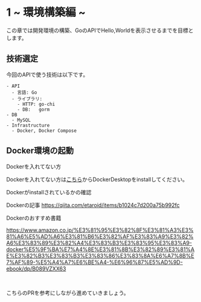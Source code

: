 # 1 ~ 環境構築編 ~

この章では開発環境の構築、GoのAPIでHello,Worldを表示させるまでを目標とします。

## 技術選定

今回のAPIで使う技術は以下です。

```
- API
  - 言語: Go
  - ライブラリ:
    - HTTP: go-chi
    - DB:   gorm
- DB
  - MySQL
- Infrastructure
  - Docker, Docker Compose

```


## Docker環境の起動

Dockerを入れてない方

Dockerを入れてない方は[こちら](https://www.docker.com/products/docker-desktop/)からDockerDesktopをinstallしてください。


Dockerがinstallされているかの確認

Dockerの記事 https://qiita.com/etaroid/items/b1024c7d200a75b992fc

Dockerのおすすめ書籍

https://www.amazon.co.jp/%E3%81%95%E3%82%8F%E3%81%A3%E3%81%A6%E5%AD%A6%E3%81%B6%E3%82%AF%E3%83%A9%E3%82%A6%E3%83%89%E3%82%A4%E3%83%B3%E3%83%95%E3%83%A9-docker%E5%9F%BA%E7%A4%8E%E3%81%8B%E3%82%89%E3%81%AE%E3%82%B3%E3%83%B3%E3%83%86%E3%83%8A%E6%A7%8B%E7%AF%89-%E5%A4%A7%E6%BE%A4-%E6%96%87%E5%AD%9D-ebook/dp/B089VZXX63



<br>

こちらのPRを参考にしながら進めていきましょう。

[](https://github.com/mahiro72/API-Tour-Of-Go/pull/3)